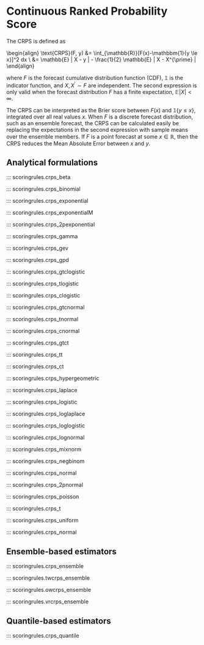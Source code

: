 # Continuous Ranked Probability Score

The CRPS is defined as

\begin{align}
    \text{CRPS}(F, y) &= \int_{\mathbb{R}}[F(x)-\mathbbm{1}\{y \le x\}]^2 dx \\
    &= \mathbb{E} | X - y | - \frac{1}{2} \mathbb{E} | X - X^{\prime} |
\end{align}

where $F$ is the forecast cumulative distribution function (CDF), $\mathbb{1}$ is the indicator function,
and $X, X^{\prime} \sim F$ are independent. The second expression is only valid when the
forecast distribution $F$ has a finite expectation, $\mathbb{E}|X| < \infty$.

The CRPS can be interpreted as the Brier score between $F(x)$ and $\mathbb{1}\{y \le x\}$,
integrated over all real values $x$. When $F$ is a discrete forecast distribution, such
as an ensemble forecast, the CRPS can be calculated easily be replacing the expectations in
the second expression with sample means over the ensemble members. If $F$ is a point forecast
at some $x \in \mathbb{R}$, then the CRPS reduces the Mean Absolute Error between $x$ and $y$.

<!-- When the true forecast CDF is not fully known, but represented by a finite ensemble, the CRPS can be estimated with some error. Several estimators exist and they are implemented in `scoringrules`. For a thorough review of CRPS estimators and their respective biases, refer to Zamo and Naveau (2018)[@zamo_estimation_2018] and Jordan (2016)[@jordan_facets_2016]. -->


## Analytical formulations

::: scoringrules.crps_beta

::: scoringrules.crps_binomial

::: scoringrules.crps_exponential

::: scoringrules.crps_exponentialM

::: scoringrules.crps_2pexponential

::: scoringrules.crps_gamma

::: scoringrules.crps_gev

::: scoringrules.crps_gpd

::: scoringrules.crps_gtclogistic

::: scoringrules.crps_tlogistic

::: scoringrules.crps_clogistic

::: scoringrules.crps_gtcnormal

::: scoringrules.crps_tnormal

::: scoringrules.crps_cnormal

::: scoringrules.crps_gtct

::: scoringrules.crps_tt

::: scoringrules.crps_ct

::: scoringrules.crps_hypergeometric

::: scoringrules.crps_laplace

::: scoringrules.crps_logistic

::: scoringrules.crps_loglaplace

::: scoringrules.crps_loglogistic

::: scoringrules.crps_lognormal

::: scoringrules.crps_mixnorm

::: scoringrules.crps_negbinom

::: scoringrules.crps_normal

::: scoringrules.crps_2pnormal

::: scoringrules.crps_poisson

::: scoringrules.crps_t

::: scoringrules.crps_uniform

::: scoringrules.crps_normal

## Ensemble-based estimators

::: scoringrules.crps_ensemble

::: scoringrules.twcrps_ensemble

::: scoringrules.owcrps_ensemble

::: scoringrules.vrcrps_ensemble

## Quantile-based estimators

::: scoringrules.crps_quantile


<br/><br/>
